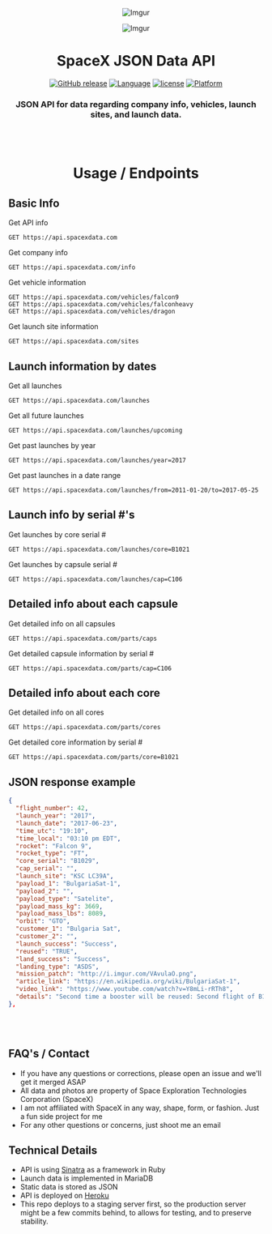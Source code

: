 <div align="center">

![Imgur](http://i.imgur.com/eL73Iit.png)

![Imgur](http://i.imgur.com/EdfIdgC.jpg)

# SpaceX JSON Data API

[![GitHub release](https://img.shields.io/github/release/jakewmeyer/SpaceX-API.svg)]()
[![Language](https://img.shields.io/badge/language-Ruby-red.svg)]()
[![license](https://img.shields.io/github/license/mashape/apistatus.svg)]()
[![Platform](https://img.shields.io/badge/platform-REST--API-brightgreen.svg)]()

### JSON API for data regarding company info, vehicles, launch sites, and launch data.
<br></br>
# Usage / Endpoints
</div>


## Basic Info
Get API info
```http
GET https://api.spacexdata.com
```
Get company info
```http
GET https://api.spacexdata.com/info
```
Get vehicle information
```http
GET https://api.spacexdata.com/vehicles/falcon9
GET https://api.spacexdata.com/vehicles/falconheavy
GET https://api.spacexdata.com/vehicles/dragon
```
Get launch site information
```http
GET https://api.spacexdata.com/sites
```
## Launch information by dates
Get all launches
```http
GET https://api.spacexdata.com/launches
```
Get all future launches
```http
GET https://api.spacexdata.com/launches/upcoming
```
Get past launches by year
```http
GET https://api.spacexdata.com/launches/year=2017
```
Get past launches in a date range
```http
GET https://api.spacexdata.com/launches/from=2011-01-20/to=2017-05-25
```

## Launch info by serial #'s
Get launches by core serial #
```http
GET https://api.spacexdata.com/launches/core=B1021
```
Get launches by capsule serial #
```http
GET https://api.spacexdata.com/launches/cap=C106
```

## Detailed info about each capsule
Get detailed info on all capsules
```http
GET https://api.spacexdata.com/parts/caps
```
Get detailed capsule information by serial #
```http
GET https://api.spacexdata.com/parts/cap=C106
```

## Detailed info about each core
Get detailed info on all cores
```http
GET https://api.spacexdata.com/parts/cores
```
Get detailed core information by serial #
```http
GET https://api.spacexdata.com/parts/core=B1021
```

## JSON response example

```json
{
  "flight_number": 42,
  "launch_year": "2017",
  "launch_date": "2017-06-23",
  "time_utc": "19:10",
  "time_local": "03:10 pm EDT",
  "rocket": "Falcon 9",
  "rocket_type": "FT",
  "core_serial": "B1029",
  "cap_serial": "",
  "launch_site": "KSC LC39A",
  "payload_1": "BulgariaSat-1",
  "payload_2": "",
  "payload_type": "Satelite",
  "payload_mass_kg": 3669,
  "payload_mass_lbs": 8089,
  "orbit": "GTO",
  "customer_1": "Bulgaria Sat",
  "customer_2": "",
  "launch_success": "Success",
  "reused": "TRUE",
  "land_success": "Success",
  "landing_type": "ASDS",
  "mission_patch": "http://i.imgur.com/VAvulaO.png",
  "article_link": "https://en.wikipedia.org/wiki/BulgariaSat-1",
  "video_link": "https://www.youtube.com/watch?v=Y8mLi-rRTh8",
  "details": "Second time a booster will be reused: Second flight of B1029 after the Iridium mission of January 2017. The satellite will be the first commercial Bulgarian-owned communications satellite and it will provide television broadcasts and other communications services over southeast Europe."
},
```  
<br></br>


## FAQ's / Contact
* If you have any questions or corrections, please open an issue and we'll get it merged ASAP
* All data and photos are property of Space Exploration Technologies Corporation (SpaceX)
* I am not affiliated with SpaceX in any way, shape, form, or fashion. Just a fun side project for me
* For any other questions or concerns, just shoot me an email

## Technical Details
* API is using [Sinatra](http://www.sinatrarb.com/) as a framework in Ruby
* Launch data is implemented in MariaDB
* Static data is stored as JSON
* API is deployed on [Heroku](https://www.heroku.com/)
* This repo deploys to a staging server first, so the production server might
be a few commits behind, to allows for testing, and to preserve stability.
